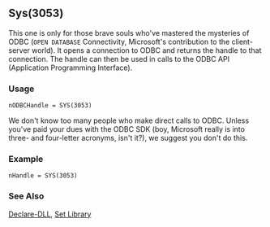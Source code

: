 ## Sys(3053)

This one is only for those brave souls who've mastered the mysteries of ODBC (`OPEN DATABASE` Connectivity, Microsoft's contribution to the client-server world). It opens a connection to ODBC and returns the handle to that connection. The handle can then be used in calls to the ODBC API (Application Programming Interface).

### Usage

```foxpro
nODBCHandle = SYS(3053)
```

We don't know too many people who make direct calls to ODBC. Unless you've paid your dues with the ODBC SDK (boy, Microsoft really is into three- and four-letter acronyms, isn't it?), we suggest you don't do this.

### Example

```foxpro
nHandle = SYS(3053)
```
### See Also

[Declare-DLL](s4g281.md), [Set Library](s4g232.md)